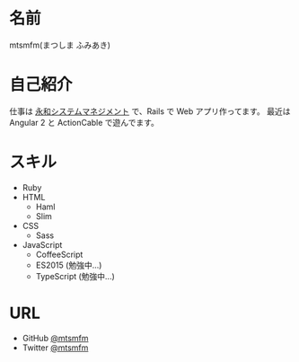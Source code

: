 # 名前

mtsmfm(まつしま ふみあき)

# 自己紹介

仕事は [永和システムマネジメント](http://agile.esm.co.jp) で、Rails で Web アプリ作ってます。
最近は Angular 2 と ActionCable で遊んでます。

# スキル

- Ruby
- HTML
  - Haml
  - Slim
- CSS
  - Sass
- JavaScript
  - CoffeeScript
  - ES2015 (勉強中...)
  - TypeScript (勉強中...)

# URL

- GitHub [@mtsmfm](https://github.com/mtsmfm)
- Twitter [@mtsmfm](https://twitter.com/mtsmfm)
